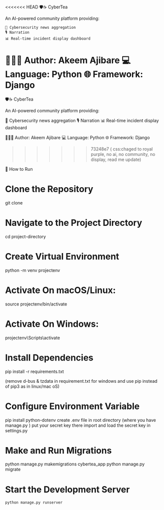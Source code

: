<<<<<<< HEAD
🛡☕  CyberTea

An AI-powered community platform providing:

    📰 Cybersecurity news aggregation
    🎙️ Narration
    📊 Real-time incident display dashboard

👨🏾‍💻 Author: Akeem Ajibare
💻 Language: Python
🌐 Framework: Django
=======
🛡☕ CyberTea

An AI-powered community platform providing:

📰 Cybersecurity news aggregation
🎙️ Narration
📊 Real-time incident display dashboard

👨🏾‍💻 Author: Akeem Ajibare 💻 Language: Python 🌐 Framework: Django
>>>>>>> 73248e7 ( css:chaged to royal purple, no ai, no community, no display, read me update)

🚀 How to Run

# Clone the Repository

git clone <repo>

# Navigate to the Project Directory

cd project-directory

# Create Virtual Environment

python -m venv projectenv

# Activate On macOS/Linux:

source projectenv/bin/activate  

# Activate On Windows: 

projectenv\Scripts\activate

# Install Dependencies
pip install -r requirements.txt 

(remove d-bus & tzdata in requirement.txt for windows and use pip instead of pip3 as in linux/mac oS)

# Configure Environment Variable

pip install python-dotenv
create .env file in root directory (where you have manage.py )
put your secret key there
import and load the secret key in settings.py


# Make and Run Migrations
python manage.py makemigrations cybertea_app
python manage.py migrate

# Start the Development Server

    python manage.py runserver

